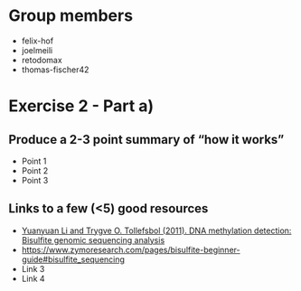 Group members
=============

-   felix-hof
-   joelmeili
-   retodomax
-   thomas-fischer42

Exercise 2 - Part a)
====================

Produce a 2-3 point summary of “how it works”
---------------------------------------------

-   Point 1
-   Point 2
-   Point 3

Links to a few (&lt;5) good resources
-------------------------------------

-   [Yuanyuan Li and Trygve O. Tollefsbol (2011). DNA methylation
    detection: Bisulfite genomic sequencing
    analysis](https://www.ncbi.nlm.nih.gov/pmc/articles/PMC3233226/)
-   https://www.zymoresearch.com/pages/bisulfite-beginner-guide#bisulfite_sequencing
-   Link 3
-   Link 4

